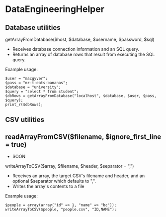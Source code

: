 # DataEngineeringHelper

## Database utilities

getArrayFromDatabase($host, $database, $username, $password, $sql)
- Receives database connection information and an SQL query.
- Returns an array of database rows that result from executing the SQL query.

Example usage:
```
$user = "macgyver";
$pass = "mr-t-eats-bananas";
$database = "university";
$query = "select * from student";
$dbRows = getArrayFromDatabase("localhost", $database, $user, $pass, $query);
print_r($dbRows);
```

## CSV utilities

readArrayFromCSV($filename, $ignore_first_line = true)
- 
- SOON

writeArrayToCSV($array, $filename, $header, $separator = ",")
- Receives an array, the target CSV's filename and header, and an optional $separator which defaults to ",".
- Writes the array's contents to a file

Example usage:
```
$people = array(array("id" => 1, "name" => "bc"));
writeArrayToCSV($people, "people.csv", "ID,NAME");
```